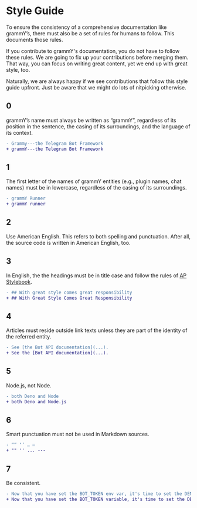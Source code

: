 # Style Guide

To ensure the consistency of a comprehensive documentation like grammY’s, there must also be a set of rules for humans to follow.
This documents those rules.

If you contribute to grammY's documentation, you do not have to follow these rules.
We are going to fix up your contributions before merging them.
That way, you can focus on writing great content, yet we end up with great style, too.

Naturally, we are always happy if we see contributions that follow this style guide upfront.
Just be aware that we might do lots of nitpicking otherwise.

## 0

grammY’s name must always be written as “grammY”, regardless of its position in the sentence, the casing of its surroundings, and the language of its context.

```diff
- Grammy---the Telegram Bot Framework
+ grammY---the Telegram Bot Framework
```

## 1

The first letter of the names of grammY entities (e.g., plugin names, chat names) must be in lowercase, regardless of the casing of its surroundings.

```diff
- grammY Runner
+ grammY runner
```

## 2

Use American English.
This refers to both spelling and punctuation.
After all, the source code is written in American English, too.

## 3

In English, the the headings must be in title case and follow the rules of [AP Stylebook](https://en.wikipedia.org/wiki/Title_case#AP_Stylebook).

```diff
- ## With great style comes great responsibility
+ ## With Great Style Comes Great Responsibility
```

## 4

Articles must reside outside link texts unless they are part of the identity of the referred entity.

```diff
- See [the Bot API documentation](...).
+ See the [Bot API documentation](...).
```

## 5

Node.js, not Node.

```diff
- both Deno and Node
+ both Deno and Node.js
```

## 6

Smart punctuation must not be used in Markdown sources. 

```diff
- “” ‘’ … —
+ "" '' ... ---
```

## 7

Be consistent.

```diff
- Now that you have set the BOT_TOKEN env var, it's time to set the DENO_DEPLOY_TOKEN variable.
+ Now that you have set the BOT_TOKEN variable, it's time to set the DENO_DEPLOY_TOKEN variable.
```

